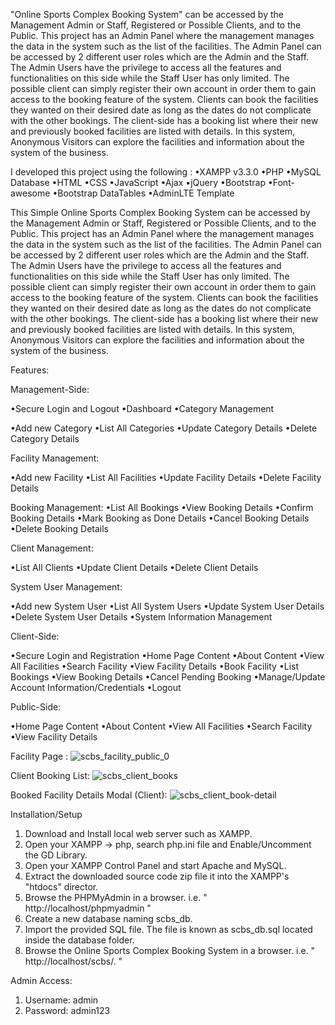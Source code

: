 "Online Sports Complex Booking System" can be accessed by the Management Admin or Staff, Registered or Possible Clients, and to the Public. This project has an Admin Panel where the management manages the data in the system such as the list of the facilities. The Admin Panel can be accessed by 2 different user roles which are the Admin and the Staff. The Admin Users have the privilege to access all the features and functionalities on this side while the Staff User has only limited. The possible client can simply register their own account in order them to gain access to the booking feature of the system. Clients can book the facilities they wanted on their desired date as long as the dates do not complicate with the other bookings. The client-side has a booking list where their new and previously booked facilities are listed with details. In this system, Anonymous Visitors can explore the facilities and information about the system of the business.

I developed this project using the following :
•XAMPP v3.3.0
•PHP
•MySQL Database
•HTML
•CSS
•JavaScript
•Ajax
•jQuery
•Bootstrap
•Font-awesome
•Bootstrap DataTables
•AdminLTE Template

This Simple Online Sports Complex Booking System can be accessed by the Management Admin or Staff, Registered or Possible Clients, and to the Public. This project has an Admin Panel where the management manages 
the data in the system such as the list of the facilities. The Admin Panel can be accessed by 2 different user roles which are the Admin and the Staff. The Admin Users have the privilege to access all the 
features and functionalities on this side while the Staff User has only limited. The possible client can simply register their own account in order them to gain access to the booking feature of the system. Clients
can book the facilities they wanted on their desired date as long as the dates do not complicate with the other bookings. The client-side has a booking list where their new and previously booked facilities are 
listed with details. In this system, Anonymous Visitors can explore the facilities and information about the system of the business.

Features:

Management-Side:

•Secure Login and Logout
•Dashboard
•Category Management

•Add new Category
•List All Categories
•Update Category Details
•Delete Category Details

Facility Management:

•Add new Facility
•List All Facilities
•Update Facility Details
•Delete Facility Details

Booking Management:
•List All Bookings
•View Booking Details
•Confirm Booking Details
•Mark Booking as Done Details
•Cancel Booking Details
•Delete Booking Details

Client Management:

•List All Clients
•Update Client Details
•Delete Client Details

System User Management:

•Add new System User
•List All System Users
•Update System User Details
•Delete System User Details
•System Information Management

Client-Side:

•Secure Login and Registration
•Home Page Content
•About Content
•View All Facilities
•Search Facility
•View Facility Details
•Book Facility
•List Bookings
•View Booking Details
•Cancel Pending Booking
•Manage/Update Account Information/Credentials
•Logout

Public-Side:

•Home Page Content
•About Content
•View All Facilities
•Search Facility
•View Facility Details

Facility Page :
![scbs_facility_public_0](https://github.com/user-attachments/assets/a2c4a2b0-cf44-4bec-ae22-5bdb8699fd9d)


Client Booking List:
![scbs_client_books](https://github.com/user-attachments/assets/aa6ec00d-7c1d-4194-8ace-4103a72f280d)

Booked Facility Details Modal (Client):
![scbs_client_book-detail](https://github.com/user-attachments/assets/23799667-3930-491b-bdd1-93f567f2a239)


Installation/Setup
1. Download and Install local web server such as XAMPP.
2. Open your XAMPP -> php, search php.ini file and Enable/Uncomment the GD Library.
3. Open your XAMPP Control Panel and start Apache and MySQL.
4. Extract the downloaded source code zip file it into the XAMPP's "htdocs" director.
5. Browse the PHPMyAdmin in a browser. i.e. " http://localhost/phpmyadmin "
6. Create a new  database naming scbs_db.
7. Import the provided SQL file. The file is known as scbs_db.sql located inside the  database folder.
8. Browse the Online Sports Complex Booking System in a browser. i.e. " http://localhost/scbs/. "

Admin Access: 
   1. Username: admin
   2. Password: admin123
